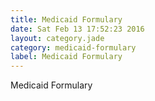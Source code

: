 ```yaml
---
title: Medicaid Formulary
date: Sat Feb 13 17:52:23 2016
layout: category.jade
category: medicaid-formulary
label: Medicaid Formulary
---
```


Medicaid Formulary